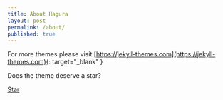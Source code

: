 ```yaml
---
title: About Hagura
layout: post
permalink: /about/
published: true
---
```


For more themes please visit [https://jekyll-themes.com](https://jekyll-themes.com){: target="_blank" }

Does the theme deserve a star?

<a class="github-button" href="https://github.com/sharu725/hagura" data-style="mega" data-count-href="/sharu725/hagura/stargazers" data-count-api="/repos/sharu725/hagura#stargazers_count" data-count-aria-label="# stargazers on GitHub" aria-label="Star sharu725/hagura on GitHub">Star</a>
<script async defer src="https://buttons.github.io/buttons.js"></script>
